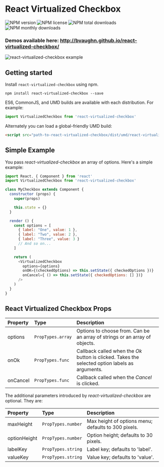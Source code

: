 # React Virtualized Checkbox

![NPM version](https://img.shields.io/npm/v/react-virtualized-checkbox.svg?style=flat)
![NPM license](https://img.shields.io/npm/l/react-virtualized-checkbox.svg?style=flat)
![NPM total downloads](https://img.shields.io/npm/dt/react-virtualized-checkbox.svg?style=flat)
![NPM monthly downloads](https://img.shields.io/npm/dm/react-virtualized-checkbox.svg?style=flat)

### Demos available here: http://bvaughn.github.io/react-virtualized-checkbox/

![react-virtualized-checkbox example](https://cloud.githubusercontent.com/assets/29597/14285960/46d733a6-fb02-11e5-884a-e349eb462704.gif)

## Getting started

Install `react-virtualized-checkbox` using npm.

```shell
npm install react-virtualized-checkbox --save
```

ES6, CommonJS, and UMD builds are available with each distribution.
For example:

```js
import VirtualizedCheckbox from 'react-virtualized-checkbox'
```

Alternately you can load a global-friendly UMD build:

```html
<script src="path-to-react-virtualized-checkbox/dist/umd/react-virtualized-checkbox.js"></script>
```

## Simple Example

You pass _react-virtualized-checkbox_ an array of options. Here's a simple example:

```js
import React, { Component } from 'react'
import VirtualizedCheckbox from 'react-virtualized-checkbox'

class MyCheckbox extends Component {
  constructor (props) {
    super(props)

    this.state = {}
  }

  render () {
    const options = [
      { label: "One", value: 1 },
      { label: "Two", value: 2 },
      { label: "Three", value: 3 }
      // And so on...
    ]

    return (
      <VirtualizedCheckbox
        options={options}
        onOK={(checkedOptions) => this.setState({ checkedOptions })}
        onCancel={ () => this.setState({ checkedOptions: [] })}
      />
    )
  }
}
```

## React Virtualized Checkbox Props

| Property | Type | Description |
|:---|:---|:---|
| options | `PropTypes.array` | Options to choose from. Can be an array of strings or an array of objects. |
| onOk | `PropTypes.func` | Callback called when the _Ok_ button is clicked. Takes the selected option labels as arguments. |
| onCancel | `PropTypes.func` | Callback called when the _Cancel_ is clicked. |

The additional parameters introduced by _react-virtualized-checkbox_ are optional. They are:

| Property | Type | Description |
|:---|:---|:---|
| maxHeight | `PropTypes.number` | Max height of options menu; defaults to 300 pixels. |
| optionHeight | `PropTypes.number` | Option height; defaults to 30 pixels. |
| labelKey | `PropTypes.string` | Label key; defaults to 'label'. |
| valueKey | `PropTypes.string` | Value key; defaults to 'value'. |
